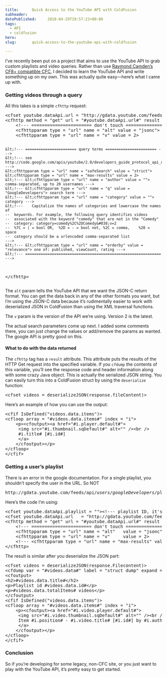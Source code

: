 ```yaml
---
title:      Quick Access to the YouTube API with ColdFusion
subheader:  
datePublished:     2010-04-29T19:57:22+00:00
tags:
  - API
  - coldfusion
hero:       
slug:       quick-access-to-the-youtube-api-with-coldfusion

---
```



<p>I&#8217;ve recently been put on a project that aims to use the YouTube API to grab custom playlists and video queries. Rather than use <a href="http://youtubecfc.riaforge.org/">Raymond Camden&#8217;s CF8+ compatible CFC</a>, I decided to learn the YouTube API and write something up on my own. This was actually quite easy&mdash;here&#8217;s what I came up with.</p>
<h3>Getting videos through a query</h3>
<p>All this takes is a simple <code>cfhttp</code> request:</p>
<pre class="brush: xml">
&lt;cfset youtube.dataApi.url = "http://gdata.youtube.com/feeds/api/videos">
&lt;cfhttp method = "get" url = "#youtube.dataApi.url#" result = "response" resolveUrl = "Yes">
	&lt;!--- ======================= don't touch ======================= --->
	&lt;cfhttpparam type = "url" name = "alt" value = "jsonc">
	&lt;cfhttpparam type = "url" name = "v" value = 2>

	&lt;!--- ======================= query terms ======================= --->
	&lt;!--- see http://code.google.com/apis/youtube/2.0/developers_guide_protocol_api_query_parameters.html --->
	&lt;cfhttpparam type = "url" name = "safeSearch" value = "strict">
	&lt;cfhttpparam type = "url" name = "max-results" value = 2>
	&lt;!--- &lt;cfhttpparam type = "url" name = "author" value = ""> comma-separated, up to 20 usernames --->
	&lt;!--- &lt;cfhttpparam type = "url" name = "q" value = "GoogleDevelopers"> search term --->
	&lt;!--- &lt;cfhttpparam type = "url" name = "category" value = ""> category --->
	&lt;!--- 	Capitalize the names of categories and lowercase the names of 
	--	keywords. For example, the following query identifies videos 
	--	associated with the keyword "comedy" that are not in the "Comedy" 
	--	category: category=comedy%2C%2DComedy&#038;v=2
	-- 	%7C = | = bool OR,	%2D = - = bool not,	%2C = comma,	%20 = space
	--	category should be a urlencoded comma-separated list
	--->
	&lt;!--- &lt;cfhttpparam type = "url" name = "orderby" value = "relevance"> one of: published, viewCount, rating --->
	&lt;!--- ============================================================= --->
&lt;/cfhttp>
</pre>
<p>The <code>alt</code> param tells the YouTube API that we want the JSON-C return format. You can get the data back in any of the other formats you want, but I&#8217;m using the JSON-C data because it&#8217;s rudimentally easier to work with deserialized JSON in ColdFusion than using the XML traversal functions.</p>
<p>The <code>v</code> param is the version of the API we&#8217;re using. Version 2 is the latest.</p>
<p>The actual search parameters come up next. I added some comments there, you can just change the values or add/remove the params as wanted. The google API is pretty good on this.</p>
<h4>What to do with the data returned</h4>
<p>The <code>cfhttp</code> tag has a <code>result</code> attribute. This attribute puts the results of the HTTP Get request into the specified variable. If you <code>cfdump</code> the contents of this variable, you&#8217;ll see the response code and header information along with some crazy Java object. This is actually the serialized JSON string. You can easily turn this into a ColdFusion struct by using the <code>deserialize</code> function:</p>
<pre class="brush: xml">
&lt;cfset videos = deserializeJSON(response.fileContent)>
</pre>
<p>Here&#8217;s an example of how you can use the output:</p>
<pre class="brush: xml">
&lt;cfif IsDefined("videos.data.items")>
&lt;cfloop array = "#videos.data.items#" index = "i">
	&lt;p>&lt;cfoutput>&lt;a href="#i.player.default#">
	 &lt;img src="#i.thumbnail.sqDefault#" alt="" />&lt;br />
	 #i.title# [#i.id#]
	 &lt;/a>
	&lt;/cfoutput>&lt;/p>	
&lt;/cfloop>
&lt;/cfif>
</pre>
<h3>Getting a user&#8217;s playlist</h3>
<p>There is an error in the google documentation. For a single playlist, you shouldn&#8217;t specify the user in the URL. So NOT</p>
<pre class="brush: plain">
http://gdata.youtube.com/feeds/api/<em>users/googleDevelopers/</em>playlists/#youtube.dataApi.playlist#
</pre>
<p>Here&#8217;s the code I&#8217;m using:</p>
<pre class="brush: xml">
&lt;cfset youtube.dataApi.playlist = "">&lt;!--- playlist ID, it's in the URL --->
&lt;cfset youtube.dataApi.url 	= "http://gdata.youtube.com/feeds/api/playlists/#youtube.dataApi.playlist#">
&lt;cfhttp method = "get" url = "#youtube.dataApi.url#" result = "response" resolveUrl = "Yes">
	&lt;!--- ======================= don't touch ======================= --->
	&lt;cfhttpparam type = "url" name = "alt" 	value = "jsonc">
	&lt;cfhttpparam type = "url" name = "v" 	value = 2>
	&lt;!--- &lt;cfhttpparam type = "url" name = "max-results" value = 10> --->
&lt;/cfhttp>
</pre>
<p>The result is similar after you deserialize the JSON part:</p>
<pre class="brush: xml">
&lt;cfset videos = deserializeJSON(response.Filecontent)>
&lt;cfdump var = "#videos.data#" label = "struct dump" expand = "no">
&lt;cfoutput>
&lt;h2>#videos.data.title#&lt;/h2>
&lt;p>Playlist id #videos.data.id#&lt;/p>
&lt;p>#videos.data.totalItems# videos&lt;/p>
&lt;/cfoutput>
&lt;cfif IsDefined("videos.data.items")>
&lt;cfloop array = "#videos.data.items#" index = "i">
	&lt;p>&lt;cfoutput>&lt;a href="#i.video.player.default#">
	 &lt;img src="#i.video.thumbnail.sqDefault#" alt="" />&lt;br />
	 Item #i.position# - #i.video.title# [#i.id#] by #i.author#
	 &lt;/a>
	&lt;/cfoutput>&lt;/p>	
&lt;/cfloop>
&lt;/cfif>
</pre>
<h3>Conclusion</h3>
<p>So if you&#8217;re developing for some legacy, non-CFC site, or you just want to play with the YouTube API, it&#8217;s pretty easy to get started.</p>

